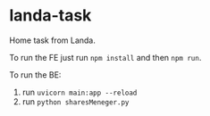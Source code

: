 # landa-task
Home task from Landa.



To run the FE just run ```npm install``` and then ```npm run```.

To run the BE: 

1. run ```uvicorn main:app --reload```
2. run  ```python sharesMeneger.py```
